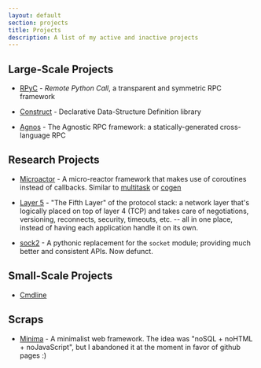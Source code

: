 ```yaml
---
layout: default
section: projects
title: Projects
description: A list of my active and inactive projects
---
```


## Large-Scale Projects ##

* [RPyC](/projects/rpyc) - *Remote Python Call*, a transparent and symmetric RPC framework

* [Construct](/projects/construct) - Declarative Data-Structure Definition library

* [Agnos](/projects/agnos) - The Agnostic RPC framework: a statically-generated cross-language RPC


## Research Projects ##

* [Microactor](/projects/microactor) - A micro-reactor framework that makes use of coroutines 
  instead of callbacks. Similar to [multitask](http://code.google.com/p/python-multitask/) or
  [cogen](http://code.google.com/p/cogen/)

* [Layer 5](/projects/layer5) - "The Fifth Layer" of the protocol stack: a network layer that's 
  logically placed on top of layer 4 (TCP) and takes care of negotiations, versioning, reconnects,
  security, timeouts, etc. -- all in one place, instead of having each application handle it
  on its own.

* [sock2](/projects/sock2) - A pythonic replacement for the `socket` module; providing much better
  and consistent APIs. Now defunct.

## Small-Scale Projects ##

* [Cmdline](/projects/cmdline)

## Scraps ##

* [Minima](/projects/minima) - A minimalist web framework. The idea was "noSQL + 
  noHTML + noJavaScript", but I abandoned it at the moment in favor of github pages :)


